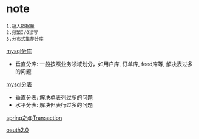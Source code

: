 # note

```
1.超大数据量
2.频繁I/O读写
3.分布式推荐分库
``` 


[mysql分库](doc/mysql/mysql分库.md)
- 垂直分库: 一般按照业务领域划分，如用户库, 订单库, feed库等, 解决表过多的问题

[mysql分表](doc/mysql/mysql分表.md)
- 垂直分表: 解决单表列过多的问题
- 水平分表: 解决但表行过多的问题

[spring之@Transaction](doc/spring/transaction.md)


[oauth2.0](doc/oauth2/oauth2_jwt.md)

